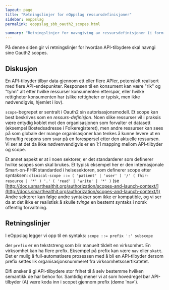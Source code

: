 ```yaml
---
layout: page
title: "Retningslinjer for eOppslag ressursdefinisjoner"
sidebar: eoppslag
permalink: eoppslag_sbb_oauth2_scopes.html

summary: "Retningslinjer for navngiving av ressursdefinisjoner (i form av Oauth2 scopes)"
---
```


På denne siden gir vi retningslinjer for hvordan API-tilbydere skal navngi sine Oauth2 scopes.

## Diskusjon

En API-tilbyder tilbyr data gjennom ett eller flere APIer, potensielt realisert med flere API-endepunkter. Responsen til en konsument kan være "rik" og "tynn" alt etter hvilke ressurser konsumenten etterspør, eller hvilke rettigheter konsumenten har (slike rettigheter er typisk, men ikke nødvendigvis, hjemlet i lov).

`scope`-begrepet er sentralt i Oauth2 sin autorisasjonsmodell.  Et scope kan best beskrives som en *ressurs-definisjon*.  Noen slike ressurser vil i praksis være entydig koblet mot den organisasjonen som forvalter et datasett (eksempel Bostedsadresse i Folkeregisteret), men andre ressurser kan sees på som globale der mange organisasjoner kan tenkes å kunne levere ut en fornuftig respons som svar på en forespørsel etter den aktuelle ressursen. Vi ser at det da ikke nødvenvendigvis er en 1:1 mapping mellom API-tilbyder og scope.

Et annet aspekt er at i noen sektorer, er det standarderer som definerer hvilke scopes som skal brukes.   Et typisk eksempel her er den internasjonale Smart-on-FHIR standarded i helsesektoren, som definerer scope etter syntaksen:
`clinical-scope ::= ( 'patient' | 'user' ) '/' ( fhir-resource | '*' ) '.' ( 'read' | 'write' | '*' )`
(se [http://docs.smarthealthit.org/authorization/scopes-and-launch-context/](http://docs.smarthealthit.org/authorization/scopes-and-launch-context/))
Andre sektorer kan følge andre syntakser som ikke er kompatible, og vi ser da at det ikke er realistisk å skulle *tvinge* en bestemt syntaks i norsk offentlig forvaltning.

## Retningslinjer

I eOppslag legger vi opp til en syntaks:
`scope ::= prefix ':' subscope`

der `prefix` er en tekststreng som blir manuelt tildelt en virksomhet. En virksomhet kan ha flere prefix.  Eksempel på prefix kan være `nav` eller `skatt`.   Det er mulig å full-automatisere prosessen med å bli en API-tilbyder dersom prefix settes lik  organisasjonsnummeret fra  virksomhetsssertikatetet.

Difi ønsker å gi API-tilbydere stor frihet til å selv bestemme hvilken semantikk de har behov for.  Samtidig mener vi at som hovedregel bør API-tilbyder (A) være koda inn i scopet gjennom prefix (døme 'nav').
